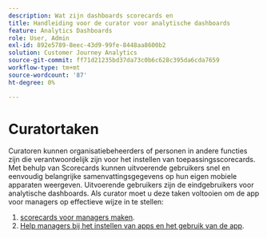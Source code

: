 ```yaml
---
description: Wat zijn dashboards scorecards en
title: Handleiding voor de curator voor analytische dashboards
feature: Analytics Dashboards
role: User, Admin
exl-id: 892e5789-8eec-43d9-99fe-8448aa8600b2
solution: Customer Journey Analytics
source-git-commit: ff71d21235bd37da73c0b6c628c395da6cda7659
workflow-type: tm+mt
source-wordcount: '87'
ht-degree: 0%

---
```


# Curatortaken

Curatoren kunnen organisatiebeheerders of personen in andere functies zijn die verantwoordelijk zijn voor het instellen van toepassingsscorecards. Met behulp van Scorecards kunnen uitvoerende gebruikers snel en eenvoudig belangrijke samenvattingsgegevens op hun eigen mobiele apparaten weergeven. Uitvoerende gebruikers zijn de eindgebruikers voor analytische dashboards. Als curator moet u deze taken voltooien om de app voor managers op effectieve wijze in te stellen:

1. [scorecards voor managers maken](/help/mobile-app/create-scorecard.md).
1. [Help managers bij het instellen van apps en het gebruik van de app](/help/mobile-app/set-up-execs.md).
